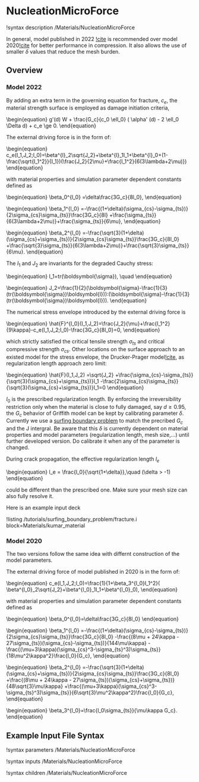# NucleationMicroForce

!syntax description /Materials/NucleationMicroForce

In general, model published in 2022 [!cite](https://doi.org/10.1007/s10704-022-00653-z) is recommended over model 2020[!cite](https://doi.org/10.1016/j.jmps.2020.104027) for better performance in compression. It also allows the use of smaller $\delta$ values that reduce the mesh burden.

## Overview 

### Model 2022

By adding an extra term in the governing equation for fracture, $c_e$, the material strength surface is employed as damage initiation criteria,

\begin{equation}
g'(d) W + \frac{G_c}{c_0 \ell_0} ( \alpha' (d) - 2 \ell_0 \Delta d)  + c_e \ge 0.
\end{equation}

The external driving force is in the form of:

\begin{equation}
    c_e(I_1,J_2;l_0)=\beta^{l}_2\sqrt{J_2}+\beta^{l}_1I_1+\beta^{l}_0+(1-\frac{\sqrt{I_1^2}}{I_1})(\frac{J_2}{2\mu}+\frac{I_1^2}{6(3\lambda+2\mu)})
\end{equation}

with material properties and simulation parameter dependent constants defined as

\begin{equation}
\beta_0^{l_0}
=\delta\frac{3G_c}{8l_0},
\end{equation}

\begin{equation}
\beta_1^{l_0}
=-\frac{(1+\delta)(\sigma_{cs}-\sigma_{ts})}{2\sigma_{cs}\sigma_{ts}}\frac{3G_c}{8l}
+\frac{\sigma_{ts}}{6(3\lambda+2\mu)}+\frac{\sigma_{ts}}{6\mu},
\end{equation}

\begin{equation}
\beta_2^{l_0}
=-\frac{\sqrt{3}(1+\delta)(\sigma_{cs}+\sigma_{ts})}{2\sigma_{cs}\sigma_{ts}}\frac{3G_c}{8l_0}
+\frac{\sqrt{3}\sigma_{ts}}{6(3\lambda+2\mu)}+\frac{\sqrt{3}\sigma_{ts}}{6\mu}.
\end{equation}

The $I_1$ and $J_2$ are invariants for the degraded Cauchy stress:

\begin{equation}
    I_1=tr(\boldsymbol{\sigma}), \quad
\end{equation}

\begin{equation}
    J_2=\frac{1}{2}(\boldsymbol{\sigma}-\frac{1}{3}(tr(\boldsymbol{\sigma})\boldsymbol{I})):(\boldsymbol{\sigma}-\frac{1}{3}(tr(\boldsymbol{\sigma})\boldsymbol{I})).
\end{equation}

The numerical stress envelope introduced by the external driving force is

\begin{equation}
\hat{F}^{l_0}(I_1,J_2)=\frac{J_2}{\mu}+\frac{I_1^2}{9\kappa}-c_e(I_1,J_2;l_0)-\frac{3G_c}{8l_0}=0,
\end{equation}

which strictly satisfied the critical tensile strength $\sigma_{ts}$ and critical compressive strength $\sigma_{cs}$. Other locations on the surface approach to an existed model for the stress envelope, the Drucker-Prager model[!cite](https://www.jstor.org/stable/43633942), as regularization length approach zero limit:

\begin{equation}
    \hat{F}(I_1,J_2)
    =\sqrt{J_2}
    +\frac{\sigma_{cs}-\sigma_{ts}}{\sqrt{3}(\sigma_{cs}+\sigma_{ts})}I_1
    -\frac{2\sigma_{cs}\sigma_{ts}}{\sqrt{3}(\sigma_{cs}+\sigma_{ts})}I_1=0
\end{equation}

$l_0$ is the prescribed regularization length. By enforcing the irreversibility restriction only when the material is close to fully damaged, say $d\ge 0.95$, the $G_c$ behavior of Griffith model can be kept by calibrating parameter $\delta$. Currently we use a [surfing boundary problem](tutorials/12_surfing_boundary_problem.md) to match the precribed $G_c$ and the J intergral. Be aware that this $\delta$ is currently dependent on material properties and model parameters (regularization length, mesh size,...) until further developed version. Do calibrate it when any of the parameter is changed.

During crack propagation, the effective regularization length $l_e$ 

\begin{equation}
l_e = \frac{l_0}{\sqrt{1+\delta}},\quad (\delta > -1)
\end{equation}

could be different than the prescribed one. Make sure your mesh size can also fully resolve it.

Here is an example input deck

!listing /tutorials/surfing_boundary_problem/fracture.i block=Materials/kumar_material

### Model 2020

The two versions follow the same idea with differnt construction of the model parameters.

The external driving force of model published in 2020 is in the form of:

\begin{equation}
    c_e(I_1,J_2;l_0)=\frac{1}{1+\beta_3^{l_0}I_1^2}( \beta^{l_0}_2\sqrt{J_2}+\beta^{l_0}_1I_1+\beta^{l_0}_0),
\end{equation} 

with material properties and simulation parameter dependent constants defined as

\begin{equation}
\beta_0^{l_0}=\delta\frac{3G_c}{8l_0}
\end{equation}

\begin{equation}
\beta_1^{l_0}
=-\frac{(1+\delta)(\sigma_{cs}-\sigma_{ts})}{2\sigma_{cs}\sigma_{ts}}\frac{3G_c}{8l_0}
-\frac{(8\mu + 24\kappa - 27\sigma_{ts})(\sigma_{cs}-\sigma_{ts})}{144\mu\kappa}
-\frac{(\mu+3\kappa)(\sigma_{cs}^3-\sigma_{ts}^3)\sigma_{ts}}{18\mu^2\kappa^2}\frac{l_0}{G_c},
\end{equation}

\begin{equation}
\beta_2^{l_0}
=-\frac{\sqrt{3}(1+\delta)(\sigma_{cs}+\sigma_{ts})}{2\sigma_{cs}\sigma_{ts}}\frac{3G_c}{8l_0}
+\frac{(8\mu + 24\kappa - 27\sigma_{ts})(\sigma_{cs}+\sigma_{ts})}{48\sqrt{3}\mu\kappa}
+\frac{(\mu+3\kappa)(\sigma_{cs}^3-\sigma_{ts}^3)\sigma_{ts}}{6\sqrt{3}\mu^2\kappa^2}\frac{l_0}{G_c},
\end{equation}

\begin{equation}
\beta_3^{l_0}=\frac{l_0\sigma_{ts}}{\mu\kappa G_c}.
\end{equation}

## Example Input File Syntax

!syntax parameters /Materials/NucleationMicroForce

!syntax inputs /Materials/NucleationMicroForce

!syntax children /Materials/NucleationMicroForce
